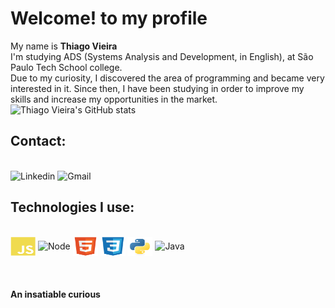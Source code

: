 # Welcome! to my profile
My name is **Thiago Vieira**
<br>
I'm studying ADS (Systems Analysis and Development, in English), at São Paulo Tech School college.
<br>
Due to my curiosity, I discovered the area of programming and became very interested in it. Since then, I have been studying in order to improve my skills and increase my opportunities in the market.
<br>
![Thiago Vieira's GitHub stats](https://github-readme-stats.vercel.app/api?username=thiagovieiras&show_icons=true&theme=synthwave)

## Contact:
<div style="display: inline_block"><br>
  <img aling="center" alt="Linkedin" src="https://img.shields.io/badge/LinkedIn-0077B5?style=for-the-badge&logo=linkedin&logoColor=white">
  <img aling="center" alt="Gmail" src="https://img.shields.io/badge/LinkedIn-0077B5?style=for-the-badge&logo=linkedin&logoColor=white">
</div>

## Technologies I use:

<div style="display: inline_block"><br>
  <img align="center" alt="Js" height="30" width="40" src="https://raw.githubusercontent.com/devicons/devicon/master/icons/javascript/javascript-plain.svg">
  <img align="center" alt="Node" height="30" width="40" src="https://cdn.jsdelivr.net/gh/devicons/devicon/icons/nodejs/nodejs-original.svg">
  <img align="center" alt="HTML" height="30" width="40" src="https://raw.githubusercontent.com/devicons/devicon/master/icons/html5/html5-original.svg">
  <img align="center" alt="CSS" height="30" width="40" src="https://raw.githubusercontent.com/devicons/devicon/master/icons/css3/css3-original.svg">
  <img align="center" alt="Python" height="30" width="40" src="https://raw.githubusercontent.com/devicons/devicon/master/icons/python/python-original.svg">
  <img align="center" alt="Java" height="30" width="40" src="https://cdn.jsdelivr.net/gh/devicons/devicon/icons/java/java-original.svg">
</div>


<br>
<br>

#### An insatiable curious
